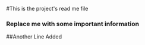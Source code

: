 #This is the project's read me file

### Replace me with some important information

##Another Line Added